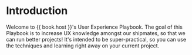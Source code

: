 # Introduction

Welcome to {{ book.host }}'s User Experience Playbook. The goal of this Playbook is to increase UX knowledge amongst our shipmates, so that we can run better projects! It's intended to be super-practical, so you can use the techniques and learning right away on your current project.